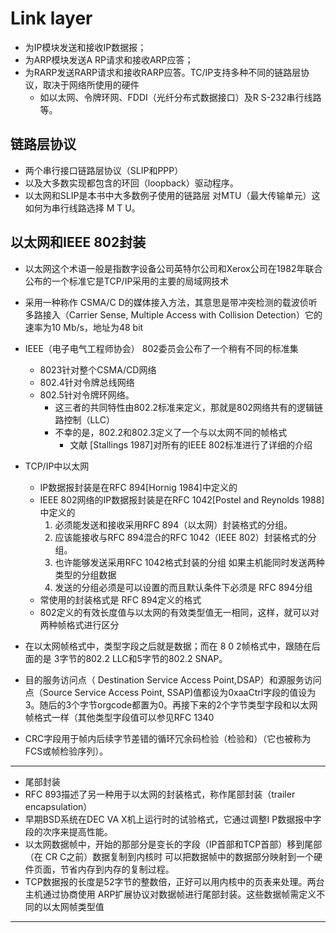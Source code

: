 # Link layer

* 为IP模块发送和接收IP数据报；
* 为ARP模块发送A RP请求和接收ARP应答；
* 为RARP发送RARP请求和接收RARP应答。TC/IP支持多种不同的链路层协议，取决于网络所使用的硬件
  * 如以太网、令牌环网、FDDI（光纤分布式数据接口）及R S-232串行线路等。


## 链路层协议
* 两个串行接口链路层协议（SLIP和PPP）
* 以及大多数实现都包含的环回（loopback）驱动程序。
* 以太网和SLIP是本书中大多数例子使用的链路层 对MTU（最大传输单元）这如何为串行线路选择 M T U。


## 以太网和IEEE 802封装

* 以太网这个术语一般是指数字设备公司英特尔公司和Xerox公司在1982年联合公布的一个标准它是TCP/IP采用的主要的局域网技术
 * 采用一种称作 CSMA/C D的媒体接入方法，其意思是带冲突检测的载波侦听多路接入（Carrier Sense, Multiple Access with Collision Detection）它的速率为10 Mb/s，地址为48 bit
* IEEE（电子电气工程师协会） 802委员会公布了一个稍有不同的标准集
  * 8023针对整个CSMA/CD网络
  * 802.4针对令牌总线网络
  * 802.5针对令牌环网络。
    * 这三者的共同特性由802.2标准来定义，那就是802网络共有的逻辑链路控制（LLC）
    * 不幸的是，802.2和802.3定义了一个与以太网不同的帧格式
      * 文献 [Stallings 1987]对所有的IEEE 802标准进行了详细的介绍
    
* TCP/IP中以太网
  * IP数据报封装是在RFC 894[Hornig 1984]中定义的
  * IEEE 802网络的IP数据报封装是在RFC 1042[Postel and Reynolds 1988]中定义的 
    1. 必须能发送和接收采用RFC 894（以太网）封装格式的分组。
    2. 应该能接收与RFC 894混合的RFC 1042（IEEE 802）封装格式的分组。
    3. 也许能够发送采用RFC 1042格式封装的分组 如果主机能同时发送两种类型的分组数据 
    4. 发送的分组必须是可以设置的而且默认条件下必须是 RFC 894分组
  * 常使用的封装格式是 RFC 894定义的格式
  * 802定义的有效长度值与以太网的有效类型值无一相同，这样，就可以对两种帧格式进行区分
  
*  在以太网帧格式中，类型字段之后就是数据；而在 8 0 2帧格式中，跟随在后面的是 3字节的802.2 LLC和5字节的802.2 SNAP。
 * 目的服务访问点（ Destination Service Access Point,DSAP）和源服务访问点（Source Service Access Point, SSAP)值都设为0xaaCtrl字段的值设为3。随后的3个字节orgcode都置为0。再接下来的2个字节类型字段和以太网帧格式一样（其他类型字段值可以参见RFC 1340
  * CRC字段用于帧内后续字节差错的循环冗余码检验（检验和）（它也被称为FCS或帧检验序列）。
 
 ---

* 尾部封装
 * RFC 893描述了另一种用于以太网的封装格式，称作尾部封装（trailer encapsulation）
 * 早期BSD系统在DEC VA X机上运行时的试验格式，它通过调整I P数据报中字段的次序来提高性能。
 * 以太网数据帧中，开始的那部分是变长的字段（IP首部和TCP首部）移到尾部（在 CR C之前）数据复制到内核时 可以把数据帧中的数据部分映射到一个硬件页面，节省内存到内存的复制过程。
 * TCP数据报的长度是52字节的整数倍，正好可以用内核中的页表来处理。两台主机通过协商使用 ARP扩展协议对数据帧进行尾部封装。这些数据帧需定义不同的以太网帧类型值
 
 
 ---
 
 
 

